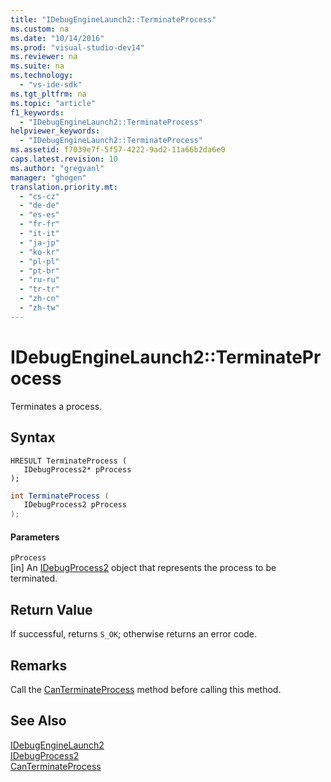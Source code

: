 ```yaml
---
title: "IDebugEngineLaunch2::TerminateProcess"
ms.custom: na
ms.date: "10/14/2016"
ms.prod: "visual-studio-dev14"
ms.reviewer: na
ms.suite: na
ms.technology: 
  - "vs-ide-sdk"
ms.tgt_pltfrm: na
ms.topic: "article"
f1_keywords: 
  - "IDebugEngineLaunch2::TerminateProcess"
helpviewer_keywords: 
  - "IDebugEngineLaunch2::TerminateProcess"
ms.assetid: f7039e7f-5f57-4222-9ad2-11a66b2da6e0
caps.latest.revision: 10
ms.author: "gregvanl"
manager: "ghogen"
translation.priority.mt: 
  - "cs-cz"
  - "de-de"
  - "es-es"
  - "fr-fr"
  - "it-it"
  - "ja-jp"
  - "ko-kr"
  - "pl-pl"
  - "pt-br"
  - "ru-ru"
  - "tr-tr"
  - "zh-cn"
  - "zh-tw"
---
```

# IDebugEngineLaunch2::TerminateProcess
Terminates a process.  
  
## Syntax  
  
```cpp#  
HRESULT TerminateProcess (   
   IDebugProcess2* pProcess  
);  
```  
  
```c#  
int TerminateProcess (   
   IDebugProcess2 pProcess  
);  
```  
  
#### Parameters  
 `pProcess`  
 [in] An [IDebugProcess2](../extensibility/idebugprocess2.md) object that represents the process to be terminated.  
  
## Return Value  
 If successful, returns `S_OK`; otherwise returns an error code.  
  
## Remarks  
 Call the [CanTerminateProcess](../extensibility/idebugenginelaunch2--canterminateprocess.md) method before calling this method.  
  
## See Also  
 [IDebugEngineLaunch2](../extensibility/idebugenginelaunch2.md)   
 [IDebugProcess2](../extensibility/idebugprocess2.md)   
 [CanTerminateProcess](../extensibility/idebugenginelaunch2--canterminateprocess.md)